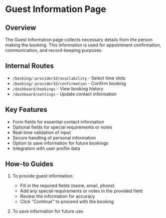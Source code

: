 # Guest Information Page

## Overview
The Guest Information page collects necessary details from the person making the booking. This information is used for appointment confirmation, communication, and record-keeping purposes.

## Internal Routes
- `/booking/:providerId/availability` - Select time slots
- `/booking/:providerId/confirmation` - Confirm booking
- `/dashboard/bookings` - View booking history
- `/dashboard/settings` - Update contact information

## Key Features
- Form fields for essential contact information
- Optional fields for special requirements or notes
- Real-time validation of input
- Secure handling of personal information
- Option to save information for future bookings
- Integration with user profile data

## How-to Guides
1. To provide guest information:
   - Fill in the required fields (name, email, phone)
   - Add any special requirements or notes in the provided field
   - Review the information for accuracy
   - Click "Continue" to proceed with the booking

2. To save information for future use:
   - Complete all information fields
   - Look for an option to "Save for future bookings"
   - This information will auto-populate in future bookings

3. To update information from profile:
   - If you're logged in, some information may auto-populate
   - Verify that the information is current and accurate
   - Make any necessary updates before proceeding

## Troubleshooting
- If form validation fails, check that all required fields are completed correctly
- For phone number issues, ensure the correct format is used
- If email validation fails, verify the email format is correct
- If the continue button is disabled, ensure all required fields are filled

## Technical Details
- Form validation using client and server-side validation
- Sanitization of input to prevent security vulnerabilities
- Integration with user profile system for auto-population
- Secure transmission and storage of personal information

## FAQ
Q: Why do you need all this information?
A: We collect this information to confirm your booking, communicate important updates, and provide the best service possible. Your information is kept secure and not shared with third parties.

Q: Will my information be shared with the provider?
A: Basic contact information will be shared with the provider to facilitate your appointment. Additional information is only shared if necessary for the service.